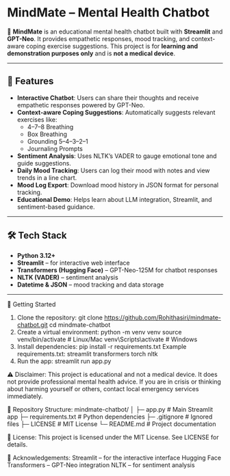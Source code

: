 # MindMate – Mental Health Chatbot

💬 **MindMate** is an educational mental health chatbot built with **Streamlit** and **GPT-Neo**. It provides empathetic responses, mood tracking, and context-aware coping exercise suggestions. This project is for **learning and demonstration purposes only** and is **not a medical device**.

---

## 🌟 Features

- **Interactive Chatbot**: Users can share their thoughts and receive empathetic responses powered by GPT-Neo.
- **Context-aware Coping Suggestions**: Automatically suggests relevant exercises like:
  - 4–7–8 Breathing  
  - Box Breathing  
  - Grounding 5–4–3–2–1  
  - Journaling Prompts
- **Sentiment Analysis**: Uses NLTK’s VADER to gauge emotional tone and guide suggestions.
- **Daily Mood Tracking**: Users can log their mood with notes and view trends in a line chart.
- **Mood Log Export**: Download mood history in JSON format for personal tracking.
- **Educational Demo**: Helps learn about LLM integration, Streamlit, and sentiment-based guidance.

---

## 🛠 Tech Stack

- **Python 3.12+**
- **Streamlit** – for interactive web interface  
- **Transformers (Hugging Face)** – GPT-Neo-125M for chatbot responses  
- **NLTK (VADER)** – sentiment analysis  
- **Datetime & JSON** – mood tracking and data storage  

---

🚀 Getting Started
1. Clone the repository:
git clone https://github.com/Rohithasiri/mindmate-chatbot.git
cd mindmate-chatbot
2. Create a virtual environment:
python -m venv venv
source venv/bin/activate   # Linux/Mac
venv\Scripts\activate      # Windows
3. Install dependencies:
pip install -r requirements.txt
Example requirements.txt:
streamlit
transformers
torch
nltk
4. Run the app:
streamlit run app.py

⚠️ Disclaimer:
This project is educational and not a medical device. It does not provide professional mental health advice.
If you are in crisis or thinking about harming yourself or others, contact local emergency services immediately.

📂 Repository Structure:
mindmate-chatbot/
│
├─ app.py                 # Main Streamlit app
├─ requirements.txt       # Python dependencies
├─ .gitignore             # Ignored files
├─ LICENSE                # MIT License
└─ README.md              # Project documentation

📝 License:
This project is licensed under the MIT License. See LICENSE
 for details.

🙏 Acknowledgements:
Streamlit – for the interactive interface
Hugging Face Transformers – GPT-Neo integration
NLTK – for sentiment analysis
